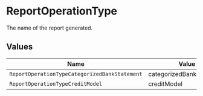 # ReportOperationType

The name of the report generated.


## Values

| Name                                          | Value                                         |
| --------------------------------------------- | --------------------------------------------- |
| `ReportOperationTypeCategorizedBankStatement` | categorizedBankStatement                      |
| `ReportOperationTypeCreditModel`              | creditModel                                   |